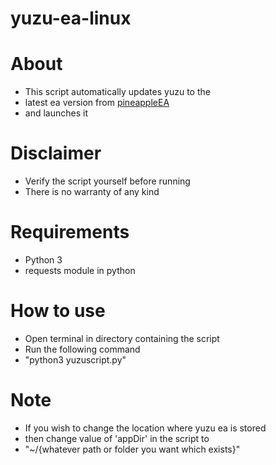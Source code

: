 # yuzu-ea-linux

# About
* This script automatically updates yuzu to the
* latest ea version from [pineappleEA](https://github.com/pineappleEA/pineapple-src)
* and launches it

# Disclaimer
* Verify the script yourself before running
* There is no warranty of any kind

# Requirements
* Python 3
* requests module in python

# How to use
* Open terminal in directory containing the script
* Run the following command
* "python3 yuzuscript.py"

# Note
* If you wish to change the location where yuzu ea is stored
* then change value of 'appDir' in the script to
* "~/{whatever path or folder you want which exists}"

